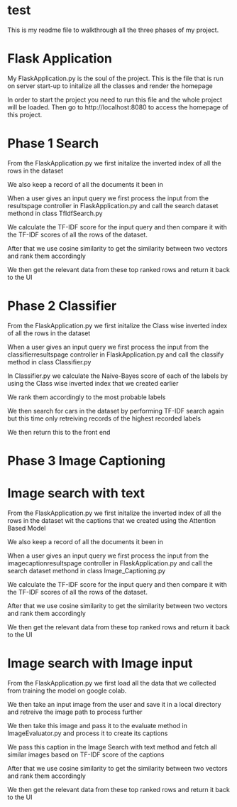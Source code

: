 # test

This is my readme file to walkthrough all the three phases of my project.

# Flask Application

My FlaskApplication.py is the soul of the project. This is the file that is run on server start-up to initalize all the classes and render the homepage

In order to start the project you need to run this file and the whole project will be loaded. Then go to 
http://localhost:8080 to access the homepage of this project.

# Phase 1 Search

From the FlaskApplication.py we first initalize the inverted index of all the rows in the dataset 

We also keep a record of all the documents it been in

When a user gives an input query we first process the input from the resultspage controller in FlaskApplication.py and call the search dataset methond in class TfIdfSearch.py

We calculate the TF-IDF score for the input query and then compare it with the TF-IDF scores of all the rows of the dataset.

After that we use cosine similarity to get the similarity between two vectors and rank them accordingly

We then get the relevant data from these top ranked rows and return it back to the UI


# Phase 2 Classifier

From the FlaskApplication.py we first initalize the Class wise inverted index of all the rows in the dataset 

When a user gives an input query we first process the input from the classifierresultspage controller in FlaskApplication.py and call the classify method in class Classifier.py

In Classifier.py we calculate the Naive-Bayes score of each of the labels by using the Class wise inverted index that we created earlier

We rank them accordingly to the most probable labels

We then search for cars in the dataset by performing TF-IDF search again but this time only retreiving records of the highest recorded labels

We then return this to the front end


# Phase 3 Image Captioning


# Image search with text

From the FlaskApplication.py we first initalize the inverted index of all the rows in the dataset wit the captions that we created using the Attention Based Model

We also keep a record of all the documents it been in

When a user gives an input query we first process the input from the imagecaptionresultspage controller in FlaskApplication.py and call the search dataset methond in class Image_Captioning.py

We calculate the TF-IDF score for the input query and then compare it with the TF-IDF scores of all the rows of the dataset.

After that we use cosine similarity to get the similarity between two vectors and rank them accordingly

We then get the relevant data from these top ranked rows and return it back to the UI


# Image search with Image input

From the FlaskApplication.py we first load all the data that we collected from training the model on google colab.

We then take an input image from the user and save it in a local directory and retreive the image path to process further

We then take this image and pass it to the evaluate method in ImageEvaluator.py and process it to create its captions

We pass this caption in the Image Search with text method and fetch all similar images based on TF-IDF score of the captions

After that we use cosine similarity to get the similarity between two vectors and rank them accordingly

We then get the relevant data from these top ranked rows and return it back to the UI